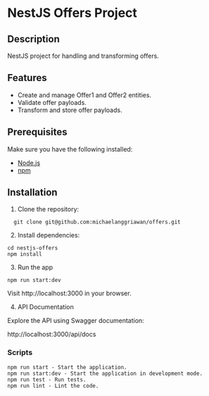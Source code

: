 # NestJS Offers Project

## Description

NestJS project for handling and transforming offers.

## Features

- Create and manage Offer1 and Offer2 entities.
- Validate offer payloads.
- Transform and store offer payloads.

## Prerequisites

Make sure you have the following installed:

- [Node.js](https://nodejs.org/)
- [npm](https://www.npmjs.com/)

## Installation

1. Clone the repository:

  ```
    git clone git@github.com:michaelanggriawan/offers.git
  ```

2. Install dependencies:

  ```
  cd nestjs-offers
  npm install
  ```


3. Run the app

  ```
  npm run start:dev
  ```
  Visit http://localhost:3000 in your browser.

4. API Documentation

  Explore the API using Swagger documentation:

  http://localhost:3000/api/docs


### Scripts
  ```
  npm run start - Start the application.
  npm run start:dev - Start the application in development mode.
  npm run test - Run tests.
  npm run lint - Lint the code.
  ```
